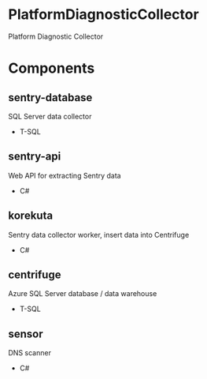 # PlatformDiagnosticCollector
Platform Diagnostic Collector

# Components
## sentry-database
SQL Server data collector
- T-SQL

## sentry-api
Web API for extracting Sentry data
- C#

## korekuta
Sentry data collector worker, insert data into Centrifuge
- C#

## centrifuge
Azure SQL Server database / data warehouse
- T-SQL

## sensor
DNS scanner
- C#
